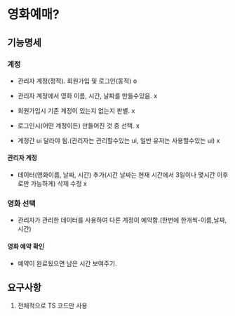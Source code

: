 # 영화예매?

## 기능명세

### 계정
- 관리자 계정(정적). 회원가입 및 로그인(동적) o
- 관리자 계정에서 영화 이름, 시간, 날짜를 만들수있음. x
- 회원가입시 기존 계정이 있는지 없는지 판별. x
- 로그인시(어떤 계정이든) 만들어진 것 중 선택. x 

- 계정간 ui 달라야 됨.(관리자는 관리할수있는 ui, 일반 유저는 사용할수있는 ui) x
#### 관리자 계정
- 데이터(영화이름, 날짜, 시간) 추가(시간 날짜는 현재 시간에서 3일이나 몇시간 이후로만 가능하게) 삭제 수정 x

### 영화 선택 
- 관리자가 관리한 데이터를 사용하여 다른 계정이 예약함.(한번에 한개씩-이름,날짜,시간)

#### 영화 예약 확인
- 예약이 완료됬으면 남은 시간 보여주기. 

## 요구사항
1. 전체적으로 TS 코드만 사용

